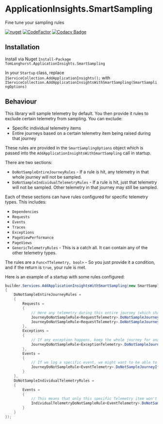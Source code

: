 # ApplicationInsights.SmartSampling
Fine tune your sampling rules

[![nuget](https://img.shields.io/nuget/v/TomLonghurst.ApplicationInsights.SmartSampling.svg)](https://www.nuget.org/packages/TomLonghurst.ApplicationInsights.SmartSampling/)
[![CodeFactor](https://www.codefactor.io/repository/github/thomhurst/applicationinsights.smartsampling/badge)](https://www.codefactor.io/repository/github/thomhurst/applicationinsights.smartsampling)
[![Codacy Badge](https://app.codacy.com/project/badge/Grade/e7c443453ee34bf2bda3ca7b370c19a0)](https://www.codacy.com/gh/thomhurst/ApplicationInsights.SmartSampling/dashboard?utm_source=github.com&amp;utm_medium=referral&amp;utm_content=thomhurst/ApplicationInsights.SmartSampling&amp;utm_campaign=Badge_Grade)

## Installation
Install via Nuget
`Install-Package TomLonghurst.ApplicationInsights.SmartSampling`

In your `Startup` class, replace `IServiceCollection.AddApplicationInsights();` with `IServiceCollection.AddApplicationInsightsWithSmartSampling(SmartSamplingOptions)`

## Behaviour
This library will sample telemetry by default. You then provide it rules to exclude certain telemetry from sampling.
You can exclude:
- Specific individual telemetry items
- Entire journeys based on a certain telemetry item being raised during that journey

These rules are provided in the `SmartSamplingOptions` object which is passed into the `AddApplicationInsightsWithSmartSampling` call in startup.

There are two sections:
- `DoNotSampleEntireJourneyRules` - If a rule is hit, any telemetry in that whole journey will not be sampled.
- `DoNotSampleIndividualTelemetryRules` - If a rule is hit, just that telemetry will not be sampled. Other telemetry in that journey may still be sampled.

Each of these sections can have rules configured for specific telemetry types. This includes:
- `Dependencies`
- `Requests`
- `Events`
- `Traces`
- `Exceptions`
- `PageViewPerformance`
- `PageViews`
- `GenericTelemetryRules` - This is a catch all. It can contain any of the other telemetry types.

The rules are a `Func<TTelemetry, bool>` - So you just provide it a condition, and if the return is `true`, your rule is met.

Here is an example of a startup with some rules configured:

```csharp
builder.Services.AddApplicationInsightsWithSmartSampling(new SmartSamplingOptions
{
    DoNotSampleEntireJourneyRules =
    {
        Requests =
        {
            // Here any telemetry during this entire journey (which shares the same operation ID) would not be sampled if the Request took longer than 5 seconds, or if the Response was an Internal Server Error. This means we can inspect all telemetry for diagnosing problems, but any healthy requests will still be sampled and not consume lots of data, since we don't need to diagnose any problems for those.
            JourneyDoNotSampleRule<RequestTelemetry>.DoNotSampleJourneyIf(telemetry => telemetry.Duration > TimeSpan.FromSeconds(5)),
            JourneyDoNotSampleRule<RequestTelemetry>.DoNotSampleJourneyIf(telemetry => telemetry.ResponseCode == HttpStatusCode.InternalServerError.ToString() || telemetry.ResponseCode == "500"),
        },
        Exceptions =
        {
            // If any exception happens, keep the whole journey for analysis
            JourneyDoNotSampleRule<ExceptionTelemetry>.DoNotSampleJourneyIf(telemetry => true)
        },
        Events =
        {
            // If we log a specific event, we might want to be able to investigate this journey. E.g. a potential hacking attempt?
            JourneyDoNotSampleRule<EventTelemetry>.DoNotSampleJourneyIf(telemetry => telemetry.Name == "SomeImportantEvent")
        }   
    },
    DoNotSampleIndividualTelemetryRules =
    {
        Events =
        {
            // This means that only this specific Telemetry item won't be sampled. Other telemetry items during this request may still be sampled. If you wanted to not sample the journey, you should move this rule up into the `DoNotSampleEntireJourneyRules` section
            IndividualTelemetryDoNotSampleRule<EventTelemetry>.DoNotSampleTelemetryIf(telemetry => telemetry.Name == "LoginAttempt")
        }
    }
});
```
